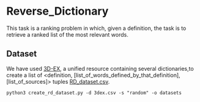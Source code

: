 # Reverse_Dictionary

This task is a ranking problem in which, given a definition, the task is to retrieve a ranked list of the most relevant words. 

## Dataset ##
We have used [3D-EX](https://drive.google.com/uc?export=download&id=1ZjuRUn6KZPaXMVYecZ5IYDIRiB5VuEsR), a unified resource containing several dictionaries,to create a list of <definition, [list_of_words_defined_by_that_definition], [list_of_sources]> tuples [RD_dataset.csv](https://drive.google.com/uc?export=download&id=1diYrlHgwt8Fi2BmryO4V4tZNBGSpx9jV). 


```
python3 create_rd_dataset.py -d 3dex.csv -s "random" -o datasets
```

